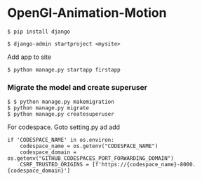 # OpenGl-Animation-Motion

```
$ pip install django

$ django-admin startproject <mysite>
```
Add app to site
```
$ python manage.py startapp firstapp

```
### Migrate the model and create superuser
```
$ $ python manage.py makemigration
$ python manage.py migrate 
$ python manage.py createsuperuser
```

For codespace. Goto setting.py ad add 
```
if 'CODESPACE_NAME' in os.environ:
    codespace_name = os.getenv("CODESPACE_NAME")
    codespace_domain = os.getenv("GITHUB_CODESPACES_PORT_FORWARDING_DOMAIN")
    CSRF_TRUSTED_ORIGINS = [f'https://{codespace_name}-8000.{codespace_domain}']


```
